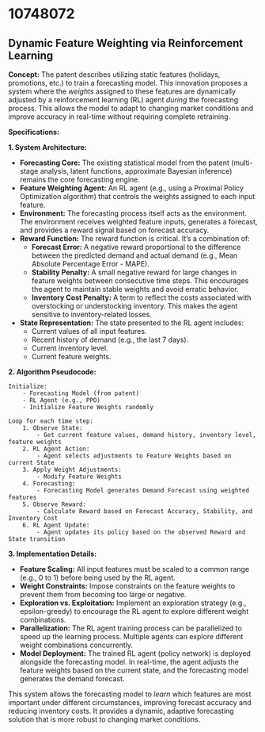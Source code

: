 # 10748072

## Dynamic Feature Weighting via Reinforcement Learning

**Concept:** The patent describes utilizing static features (holidays, promotions, etc.) to train a forecasting model. This innovation proposes a system where the *weights* assigned to these features are dynamically adjusted by a reinforcement learning (RL) agent *during* the forecasting process. This allows the model to adapt to changing market conditions and improve accuracy in real-time without requiring complete retraining.

**Specifications:**

**1. System Architecture:**

*   **Forecasting Core:**  The existing statistical model from the patent (multi-stage analysis, latent functions, approximate Bayesian inference) remains the core forecasting engine.
*   **Feature Weighting Agent:** An RL agent (e.g., using a Proximal Policy Optimization algorithm) that controls the weights assigned to each input feature.
*   **Environment:**  The forecasting process itself acts as the environment.  The environment receives weighted feature inputs, generates a forecast, and provides a reward signal based on forecast accuracy.
*   **Reward Function:** The reward function is critical. It’s a combination of:
    *   **Forecast Error:**  A negative reward proportional to the difference between the predicted demand and actual demand (e.g., Mean Absolute Percentage Error - MAPE).
    *   **Stability Penalty:** A small negative reward for large changes in feature weights between consecutive time steps. This encourages the agent to maintain stable weights and avoid erratic behavior.
    *   **Inventory Cost Penalty:**  A term to reflect the costs associated with overstocking or understocking inventory. This makes the agent sensitive to inventory-related losses.
*   **State Representation:** The state presented to the RL agent includes:
    *   Current values of all input features.
    *   Recent history of demand (e.g., the last 7 days).
    *   Current inventory level.
    *   Current feature weights.

**2. Algorithm Pseudocode:**

```
Initialize:
    - Forecasting Model (from patent)
    - RL Agent (e.g., PPO)
    - Initialize Feature Weights randomly

Loop for each time step:
    1. Observe State:
        - Get current feature values, demand history, inventory level, feature weights
    2. RL Agent Action:
        - Agent selects adjustments to Feature Weights based on current State
    3. Apply Weight Adjustments:
        - Modify Feature Weights
    4. Forecasting:
        - Forecasting Model generates Demand Forecast using weighted features
    5. Observe Reward:
        - Calculate Reward based on Forecast Accuracy, Stability, and Inventory Cost
    6. RL Agent Update:
        - Agent updates its policy based on the observed Reward and State transition
```

**3. Implementation Details:**

*   **Feature Scaling:**  All input features must be scaled to a common range (e.g., 0 to 1) before being used by the RL agent.
*   **Weight Constraints:**  Impose constraints on the feature weights to prevent them from becoming too large or negative.
*   **Exploration vs. Exploitation:** Implement an exploration strategy (e.g., epsilon-greedy) to encourage the RL agent to explore different weight combinations.
*   **Parallelization:**  The RL agent training process can be parallelized to speed up the learning process.  Multiple agents can explore different weight combinations concurrently.
*   **Model Deployment:**  The trained RL agent (policy network) is deployed alongside the forecasting model.  In real-time, the agent adjusts the feature weights based on the current state, and the forecasting model generates the demand forecast.



This system allows the forecasting model to *learn* which features are most important under different circumstances, improving forecast accuracy and reducing inventory costs.  It provides a dynamic, adaptive forecasting solution that is more robust to changing market conditions.